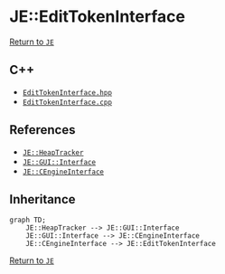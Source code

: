 # JE::EditTokenInterface

[Return to `JE`](/docs/je.md)

## C++

- [`EditTokenInterface.hpp`](/src/je/EditTokenInterface.hpp)
- [`EditTokenInterface.cpp`](/src/je/EditTokenInterface.cpp)

## References

- [`JE::HeapTracker`](/docs/je/HeapTracker.md)
- [`JE::GUI::Interface`](/docs/je/GUI/Interface.md)
- [`JE::CEngineInterface`](/docs/je/CEngineInterface.md)

## Inheritance

```mermaid
graph TD;
    JE::HeapTracker --> JE::GUI::Interface
    JE::GUI::Interface --> JE::CEngineInterface
    JE::CEngineInterface --> JE::EditTokenInterface
```

[Return to `JE`](/docs/je.md)